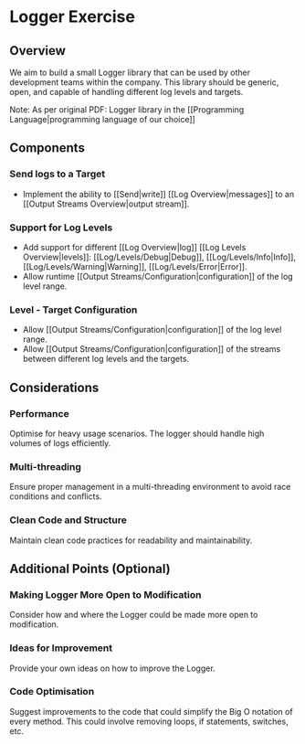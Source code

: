 # Logger Exercise

## Overview
We aim to build a small Logger library that can be used by other development teams within the company. This library should be generic, open, and capable of handling different log levels and targets.

Note: As per original PDF: Logger library in the [[Programming Language|programming language of our choice]]

## Components

### Send logs to a Target
- Implement the ability to [[Send|write]] [[Log Overview|messages]] to an [[Output Streams Overview|output stream]].

### Support for Log Levels
- Add support for different [[Log Overview|log]] [[Log Levels Overview|levels]]: [[Log/Levels/Debug|Debug]], [[Log/Levels/Info|Info]], [[Log/Levels/Warning|Warning]], [[Log/Levels/Error|Error]].
- Allow runtime [[Output Streams/Configuration|configuration]] of the log level range.

### Level - Target Configuration
- Allow [[Output Streams/Configuration|configuration]] of the log level range.
- Allow [[Output Streams/Configuration|configuration]] of the streams between different log levels and the targets.

## Considerations

### Performance
Optimise for heavy usage scenarios. The logger should handle high volumes of logs efficiently.

### Multi-threading
Ensure proper management in a multi-threading environment to avoid race conditions and conflicts.

### Clean Code and Structure
Maintain clean code practices for readability and maintainability.

## Additional Points (Optional)

### Making Logger More Open to Modification
Consider how and where the Logger could be made more open to modification.

### Ideas for Improvement
Provide your own ideas on how to improve the Logger.

### Code Optimisation
Suggest improvements to the code that could simplify the Big O notation of every method. This could involve removing loops, if statements, switches, etc.